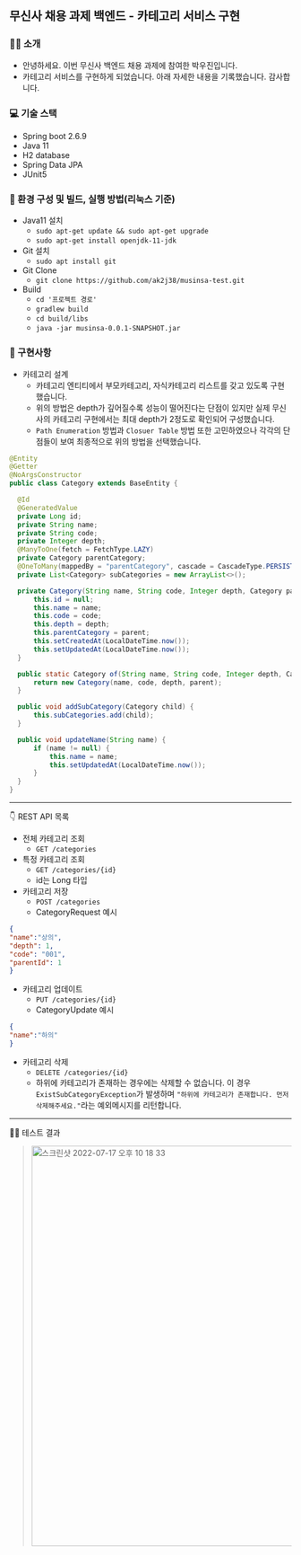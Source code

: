 ## 무신사 채용 과제 백엔드 - 카테고리 서비스 구현

### 🙋‍♂️ 소개
  - 안녕하세요. 이번 무신사 백엔드 채용 과제에 참여한 박우진입니다.
  - 카테고리 서비스를 구현하게 되었습니다. 아래 자세한 내용을 기록했습니다. 감사합니다.

### 💻 기술 스택
  - Spring boot 2.6.9
  - Java 11
  - H2 database
  - Spring Data JPA
  - JUnit5

### 🔧 환경 구성 및 빌드, 실행 방법(리눅스 기준)
  - Java11 설치
    - `sudo apt-get update && sudo apt-get upgrade` 
    - `sudo apt-get install openjdk-11-jdk`
  - Git 설치
    - `sudo apt install git`
  - Git Clone
    - `git clone https://github.com/ak2j38/musinsa-test.git`
  - Build
    - `cd '프로젝트 경로'`
    - `gradlew build`
    - `cd build/libs`
    - `java -jar musinsa-0.0.1-SNAPSHOT.jar`

### 📒 구현사항
  - 카테고리 설계
    - 카테고리 엔티티에서 부모카테고리, 자식카테고리 리스트를 갖고 있도록 구현했습니다.
    - 위의 방법은 depth가 깊어질수록 성능이 떨어진다는 단점이 있지만 실제 무신사의 카테고리 구현에서는 최대 depth가 2정도로 확인되어 구성했습니다.
    - `Path Enumeration` 방법과 `Closuer Table` 방법 또한 고민하였으나 각각의 단점들이 보여 최종적으로 위의 방법을 선택했습니다.
  ```java 
@Entity
@Getter
@NoArgsConstructor
public class Category extends BaseEntity {

    @Id
    @GeneratedValue
    private Long id;
    private String name;
    private String code;
    private Integer depth;
    @ManyToOne(fetch = FetchType.LAZY)
    private Category parentCategory;
    @OneToMany(mappedBy = "parentCategory", cascade = CascadeType.PERSIST)
    private List<Category> subCategories = new ArrayList<>();

    private Category(String name, String code, Integer depth, Category parent) {
        this.id = null;
        this.name = name;
        this.code = code;
        this.depth = depth;
        this.parentCategory = parent;
        this.setCreatedAt(LocalDateTime.now());
        this.setUpdatedAt(LocalDateTime.now());
    }

    public static Category of(String name, String code, Integer depth, Category parent) {
        return new Category(name, code, depth, parent);
    }

    public void addSubCategory(Category child) {
        this.subCategories.add(child);
    }

    public void updateName(String name) {
        if (name != null) {
            this.name = name;
            this.setUpdatedAt(LocalDateTime.now());
        }
    }
}
  ``` 
- - -
👇 REST API 목록
- 전체 카테고리 조회
  - `GET /categories`
- 특정 카테고리 조회
  - `GET /categories/{id}`
  - id는 Long 타입
- 카테고리 저장
  - `POST /categories`
  - CategoryRequest 예시 
```json
{
"name":"상의",
"depth": 1,
"code": "001",
"parentId": 1
}
```
  - 카테고리 업데이트
    - `PUT /categories/{id}`
    - CategoryUpdate 예시
```json
{
"name":"하의"
}
```
  - 카테고리 삭제
    - `DELETE /categories/{id}`
    - 하위에 카테고리가 존재하는 경우에는 삭제할 수 없습니다. 이 경우 `ExistSubCategoryException`가 발생하며 `"하위에 카테고리가 존재합니다. 먼저 삭제해주세요."`라는 예외메시지를 리턴합니다.
- - -
  👨‍💻 테스트 결과
  > <img width="713" alt="스크린샷 2022-07-17 오후 10 18 33" src="https://user-images.githubusercontent.com/29879110/179400271-a0c584ef-9d76-4286-b896-fef8c489fed2.png">


  
